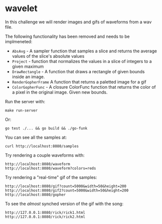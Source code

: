 # wavelet

In this challenge we will render images and gifs of waveforms from a wav file.

The following functionality has been removed and needs to be implmeneted:

- `AbsAvg` - A sampler function that samples a slice and returns the average values of the slice's absolute values
- `Project` - function that normalizes the values in a slice of integers to a given maximum
- `DrawRectangle` - A function that draws a rectangle of given bounds inside an image.
- `RenderGopherFrame` A function that returns a paletted image for a gif
- `ColorGopherFunc` - A closure ColorFunc function that returns the color of a pixel in the original image. Given new bounds.

Run the server with:

    make run-server

Or: 

    go test ./... && go build && ./go-funk
You can see all the samples at:

    curl http://localhost:8080/samples

Try rendering a couple waveforms with:

    http://localhost:8080/waveform
    http://localhost:8080/waveform?colors=reds

Try rendering a "real-time" gif of the samples:

    http://localhost:8080/gif?count=5000&width=50&height=200
    http://localhost:8080/gif2?count=5000&width=50&height=200
    http://localhost:8080/gopher
    
To see the *almost* synched version of the gif with the song:

    http://127.0.0.1:8080/rick/rick1.html
    http://127.0.0.1:8080/rick/rick2.html
